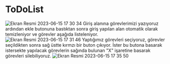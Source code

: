 # ToDoList
![Ekran Resmi 2023-06-15 17 30 34](https://github.com/mehmeteksii/ToDoList/assets/92593948/2faa7396-6ba5-49c0-b134-090d4c665d6a)
Giriş alanına görevlerimizi yazıyoruz ardından ekle butonuna bastıktan sonra giriş yapılan alan otomatik olarak temizleniyor ve görevler aşağıda listeleniyor.
![Ekran Resmi 2023-06-15 17 31 46](https://github.com/mehmeteksii/ToDoList/assets/92593948/b8baebee-3b8b-40e6-a3cb-0b1e57d2aca4)
Yaptığımız görevleri seçiyoruz, görevler seçildikten sonra sağ üstte kırmzı bir buton çıkıyor. İster bu butona basarak istersekte yapılacak görevlerin sağında bulunan "X" işaretine basarak görevleri silebiliyoruz.
![Ekran Resmi 2023-06-15 17 35 50](https://github.com/mehmeteksii/ToDoList/assets/92593948/55587cc2-cbd5-480c-8c72-50b122881e15)
